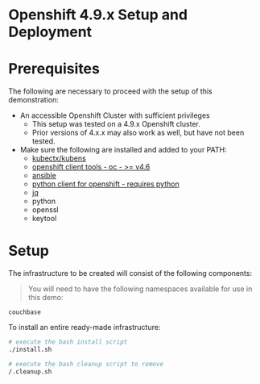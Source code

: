 # Openshift 4.9.x Setup and Deployment

# Prerequisites

The following are necessary to proceed with the setup of this demonstration: 

- An accessible Openshift Cluster with sufficient privileges
    - This setup was tested on a 4.9.x Openshift cluster. 
    - Prior versions of 4.x.x may also work as well, but have not been tested. 
- Make sure the following are installed and added to your PATH: 
    - [kubectx/kubens](https://github.com/ahmetb/kubectx)
    - [openshift client tools - oc - >= v4.6](https://mirror.openshift.com/pub/openshift-v4/clients/ocp/)
    - [ansible](https://docs.ansible.com/ansible/latest/installation_guide/intro_installation.html)
    - [python client for openshift - requires python](https://pypi.org/project/openshift/)
    - [jq](https://stedolan.github.io/jq/)
    - python
    - openssl
    - keytool

# Setup

The infrastructure to be created will consist of the following components: 


> You will need to have the following namespaces available for use in this demo:

```
couchbase
```

To install an entire ready-made infrastructure: 

```bash
# execute the bash install script
./install.sh

# execute the bash cleanup script to remove
/.cleanup.sh
```
